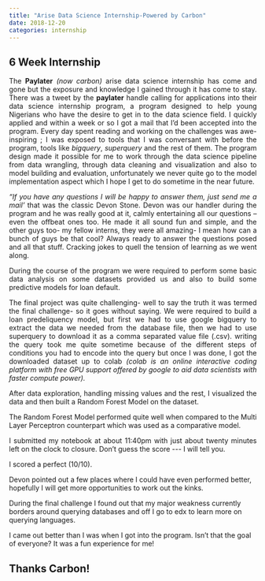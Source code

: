 ```yaml
---
title: "Arise Data Science Internship-Powered by Carbon"
date: 2018-12-20
categories: internship
---
```

## 6 Week Internship

<div style="text-align: justify"> 

The **Paylater** *(now carbon)* arise data science internship has come and gone but the exposure and knowledge I gained through it has come to stay. There was a tweet by the **paylater** handle calling for applications into their data science internship program, a program designed to help young Nigerians who have the desire to get in to the data science field. I quickly applied and within a week or so I got a mail that I’d been accepted into the program. Every day spent reading and working on the challenges was awe-inspiring ; I was exposed to tools that I was conversant with before the program, tools like *bigquery*, *superquery* and the rest of them. The program design made it possible for me to work through the data science pipeline from data wrangling, through data cleaning and visualization and also to model building and evaluation, unfortunately we never quite go to the model implementation aspect which I hope I get to do sometime in the near future. 

</div>

<!--more-->

<div style="text-align: justify"> 

*“If you have any questions I will be happy to answer them, just send me a mail’* that was the classic Devon Stone. Devon was our handler during the program and he was really good at it, calmly entertaining all our questions – even the offbeat ones too. He made it all sound fun and simple, and the other guys too- my fellow interns, they were all amazing- I mean how can a bunch of guys be that cool? Always ready to answer the questions posed and all that stuff. Cracking jokes to quell the tension of learning as we went along.

During the course of the program we were required to perform some basic data analysis on some datasets provided us and also to build some predictive models for loan default.

The final project was quite challenging- well to say the truth it was termed the final challenge- so it goes without saying. We were required to build a loan predeliquency model, but first we had to use google bigquery to extract the data we needed from the database file, then we had to use superquery to download it as a comma separated value file (.csv). writing the query took me quite sometime because of the different steps of conditions you had to encode into the query but once I was done, I got the downloaded dataset up to colab *(colab is an online interactive coding platform with free GPU support offered by google to aid data scientists with faster compute power).*

After data exploration, handling missing values and the rest, I visualized the data and then built a Random Forest Model on the dataset.

The Random Forest Model performed quite well when compared to the Multi Layer Perceptron counterpart which was used as a comparative model. 

I submitted my notebook at about 11:40pm with just about twenty minutes left on the clock to closure. 
Don’t guess the score --- I will tell you.

</div>

I scored a perfect (10/10).

Devon pointed out a few places where I could have even performed better, hopefully I will get more opportunities to work out the kinks. 

During the final challenge I found out that my major weakness currently borders around querying databases and off I go to edx to learn more on querying languages.

I came out better than I was when I got into the program.  Isn’t that the goal of everyone?
It was a fun experience for me! 


## Thanks Carbon!

